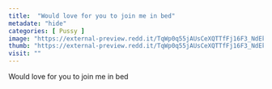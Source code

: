 ```yaml
---
title:  "Would love for you to join me in bed"
metadate: "hide"
categories: [ Pussy ]
image: "https://external-preview.redd.it/TqWp0q55jAUsCeXQTTfFj16F3_NdEkBEULha6w4ZHGo.jpg?auto=webp&s=c87617e438fa9134c2e50acc0b56e46df76269f8"
thumb: "https://external-preview.redd.it/TqWp0q55jAUsCeXQTTfFj16F3_NdEkBEULha6w4ZHGo.jpg?width=320&crop=smart&auto=webp&s=f12c02ff5e36e38ecc1f527f41d1c076f690078d"
visit: ""
---
```

Would love for you to join me in bed
